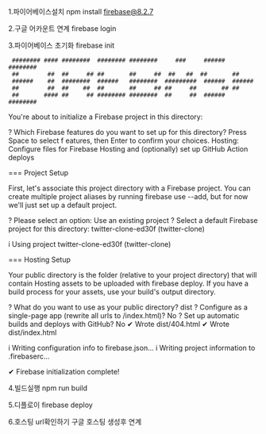1.파이어베이스설치
 npm install firebase@8.2.7

2.구글 어카운트 연계
 firebase login

3.파이어베이스 초기화
 firebase init

     ######## #### ########  ######## ########     ###     ######  ########
     ##        ##  ##     ## ##       ##     ##  ##   ##  ##       ##
     ######    ##  ########  ######   ########  #########  ######  ######
     ##        ##  ##    ##  ##       ##     ## ##     ##       ## ##
     ##       #### ##     ## ######## ########  ##     ##  ######  ########

You're about to initialize a Firebase project in this directory:

? Which Firebase features do you want to set up for this directory? Press Space to select f
eatures, then Enter to confirm your choices. Hosting: Configure files for Firebase Hosting 
and (optionally) set up GitHub Action deploys

=== Project Setup

First, let's associate this project directory with a Firebase project.
You can create multiple project aliases by running firebase use --add, 
but for now we'll just set up a default project.

? Please select an option: Use an existing project
? Select a default Firebase project for this directory: twitter-clone-ed30f (twitter-clone)


i  Using project twitter-clone-ed30f (twitter-clone)

=== Hosting Setup

Your public directory is the folder (relative to your project directory) that
will contain Hosting assets to be uploaded with firebase deploy. If you
have a build process for your assets, use your build's output directory.

? What do you want to use as your public directory? dist
? Configure as a single-page app (rewrite all urls to /index.html)? No
? Set up automatic builds and deploys with GitHub? No
✔  Wrote dist/404.html
✔  Wrote dist/index.html

i  Writing configuration info to firebase.json...
i  Writing project information to .firebaserc...

✔  Firebase initialization complete!


4.빌드실행
 npm run build
 
5.디플로이
 firebase deploy

6.호스팅 url확인하기
 구글 호스팅 생성후 연계


